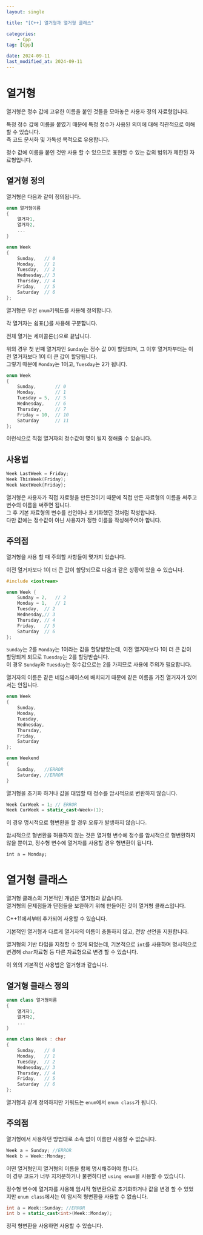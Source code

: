 ```yaml
---
layout: single

title: "[C++] 열거형과 열거형 클래스"

categories:
    - Cpp
tag: [Cpp]

date: 2024-09-11
last_modified_at: 2024-09-11
---
```


# 열거형

열거형은 정수 값에 고유한 이름을 붙인 것들을 모아놓은 사용자 정의 자료형입니다.

특정 정수 값에 이름을 붙였기 때문에 특정 정수가 사용된 의미에 대해 직관적으로 이해할 수 있습니다.  
즉 코드 문서화 및 가독성 목적으로 유용합니다.

정수 값에 이름을 붙인 것만 사용 할 수 있으므로 표현할 수 있는 값의 범위가 제한된 자료형입니다.

## 열거형 정의

열거형은 다음과 같이 정의됩니다.

```cpp
enum 열거형이름
{
    열거자1,
    열거자2,
    ...
}

enum Week
{
    Sunday,   // 0
    Monday,   // 1
    Tuesday,  // 2
    Wednesday,// 3
    Thursday, // 4
    Friday,   // 5
    Saturday  // 6
};
```

열거형은 우선 `enum`키워드를 사용해 정의합니다.

각 열거자는 쉼표(,)를 사용해 구분합니다.

전체 열거는 세미콜론(;)으로 끝납니다.

위의 경우 첫 번째 열거자인 `Sunday`는 정수 값 0이 할당되며, 그 이후 열거자부터는 이전 열거자보다 1이 더 큰 값이 할당됩니다.  
그렇기 때문에 `Monday`는 1이고, `Tuesday`는 2가 됩니다.

```cpp
enum Week
{
    Sunday,       // 0
    Monday,       // 1
    Tuesday = 5,  // 5
    Wednesday,    // 6
    Thursday,     // 7
    Friday = 10,  // 10
    Saturday      // 11
};
```

이런식으로 직접 열거자의 정수값이 몇이 될지 정해줄 수 있습니다.

## 사용법

```cpp
Week LastWeek = Friday;
Week ThisWeek(Friday);
Week NextWeek{Friday};
```

열거형은 사용자가 직접 자료형을 만든것이기 때문에 직접 만든 자료형의 이름을 써주고 변수의 이름을 써주면 됩니다.  
그 후 기본 자료형의 변수를 선언이나 초기화했던 것처럼 작성합니다.  
다만 값에는 정수값이 아닌 사용자가 정한 이름을 작성해주어야 합니다.

## 주의점

열거형을 사용 할 때 주의할 사항들이 몇가지 있습니다.

이전 열거자보다 1이 더 큰 값이 할당되므로 다음과 같은 상황이 있을 수 있습니다.

```cpp
#include <iostream>

enum Week {
    Sunday = 2,   // 2
    Monday = 1,   // 1
    Tuesday,  // 2
    Wednesday,// 3
    Thursday, // 4
    Friday,   // 5
    Saturday  // 6
};
```

`Sunday`는 2를 `Monday`는 1이라는 값을 할당받았는데, 이전 열거자보다 1이 더 큰 값이 할당되게 되므로 `Tuesday`는 2를 할당받습니다.  
이 경우 `Sunday`와 `Tuesday`는 정수값으로는 2를 가지므로 사용에 주의가 필요합니다.

열거자의 이름은 같은 네임스페이스에 배치되기 때문에 같은 이름을 가진 열거자가 있어서는 안됩니다.

```cpp
enum Week
{
    Sunday,
    Monday,
    Tuesday,
    Wednesday,
    Thursday,
    Friday,
    Saturday
};

enum Weekend
{
    Sunday,   //ERROR
    Saturday, //ERROR
}
```

열거형을 초기화 하거나 값을 대입할 때 정수를 암시적으로 변환하지 않습니다.  

```cpp
Week CurWeek = 1; // ERROR
Week CurWeek = static_cast<Week>(1);
```

이 경우 명시적으로 형변환을 할 경우 오류가 발생하지 않습니다.

암시적으로 형변환을 허용하지 않는 것은 열거형 변수에 정수를 암시적으로 형변환하지 않을 뿐이고, 정수형 변수에 열거자를 사용할 경우 형변환이 됩니다.
```
int a = Monday;
```

# 열거형 클래스

열거형 클래스의 기본적인 개념은 열거형과 같습니다.  
열거형의 문제점들과 단점들을 보완하기 위해 만들어진 것이 열거형 클래스입니다.

C++11에서부터 추가되어 사용할 수 있습니다.

기본적인 열거형과 다르게 열거자의 이름이 충돌하지 않고, 전방 선언을 지원합니다.

열거형의 기반 타입을 지정할 수 있게 되었는데, 기본적으로 `int`를 사용하며 명시적으로 변경해 `char`자료형 등 다른 자료형으로 변경 할 수 있습니다.

이 외의 기본적인 사용법은 열거형과 같습니다.

## 열거형 클래스 정의

```cpp
enum class 열거형이름
{
    열거자1,
    열거자2,
    ...
}

enum class Week : char
{
    Sunday,   // 0
    Monday,   // 1
    Tuesday,  // 2
    Wednesday,// 3
    Thursday, // 4
    Friday,   // 5
    Saturday  // 6
};
```

열거형과 같게 정의하지만 키워드는 `enum`에서 `enum class`가 됩니다.

## 주의점

열거형에서 사용하던 방법대로 소속 없이 이름만 사용할 수 없습니다.

```cpp
Week a = Sunday; //ERROR
Week b = Week::Monday;
```

어떤 열거형인지 열거형의 이름을 함께 명시해주어야 합니다.  
이 경우 코드가 너무 지저분하거나 불편하다면 `using enum`을 사용할 수 있습니다.

정수형 변수에 열거자를 사용해 암시적 형변환으로 초기화하거나 값을 변경 할 수 있었지만 `enum class`에서는 이 암시적 형변환을 사용할 수 없습니다.

```cpp
int a = Week::Sunday; //ERROR
int b = static_cast<int>(Week::Monday);
```

정적 형변환을 사용하면 사용할 수 있습니다.


